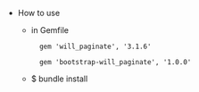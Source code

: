 * How to use

    - in Gemfile

            gem 'will_paginate', '3.1.6'
    
            gem 'bootstrap-will_paginate', '1.0.0'
        
    - $ bundle install
    
        
    
